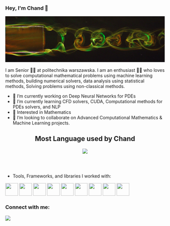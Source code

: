 ### Hey, I'm Chand :wave:

![This is an image](https://github.com/chandsureja/chandsureja/blob/main/Background.jpg)

[GitHub Profile Views Counter]: https://github.com/chandsureja/chandsureja



I am Senior :man_student: at politechnika warszawska. I am an enthusiast :man_technologist: who loves to solve computational mathematical problems using machine learning methods, building numerical solvers, data analysis using statistical methods, Solving problems using non-classical methods. 

- 🔭 I’m currently working on Deep Neural Networks for PDEs
- 🌱 I’m currently learning CFD solvers, CUDA, Computational methods for PDEs solvers, and NLP
- 🧐 Interested in Mathematics
- 👯 I’m looking to collaborate on Advanced Computational Mathematics & Machine Learning projects.

  
<h2><summary align="center">Most Language used by Chand</summary></h2>
<p align="center">
<img align="center" src="https://github-readme-stats.vercel.app/api/top-langs/?username=chandsureja&hide=scss&layout=compact&theme=tokyonight">
</p>
<br>
<br/>

- Tools, Frameworks, and libraries I worked with:

<code><img height="40" width="40" src="https://cdn3.iconfinder.com/data/icons/logos-and-brands-adobe/512/267_Python-512.png"></code>
<code><img height="40" width="40" src="https://i.pinimg.com/564x/a2/dc/32/a2dc3249364449a49f01a6275d277b8c.jpg"></code>
<code><img height="40" width="40" src="https://upload.wikimedia.org/wikipedia/commons/3/38/Jupyter_logo.svg"></code>
<code><img height="40" width="40" src="https://upload.wikimedia.org/wikipedia/commons/thumb/1/10/PyTorch_logo_icon.svg/496px-PyTorch_logo_icon.svg.png"></code>
<code><img height="40" width="40" src="https://i.imgur.com/Rq9TURL.png"></code>
<code><img height="40" width="40" src="https://upload.wikimedia.org/wikipedia/commons/thumb/a/ae/Keras_logo.svg/512px-Keras_logo.svg.png"></code>
<code><img height="40" width="40" src="https://www.statsmodels.org/stable/_images/statsmodels-logo-v2.svg"></code>
<code><img height="40" width="40" src="https://avatars.githubusercontent.com/u/10505959?s=400&v=4"></code>
<code><img height="40" width="40" src="https://upload.wikimedia.org/wikipedia/commons/thumb/2/21/Matlab_Logo.png/667px-Matlab_Logo.png"></code>


### Connect with me:
[<img src="https://img.shields.io/badge/linkedin-%230077B5.svg?&style=for-the-badge&logo=linkedin&logoColor=white" />](https://www.linkedin.com/in/chandkumar-sureja-275428171/)

